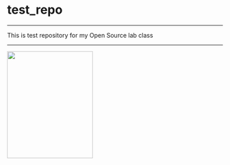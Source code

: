 # test_repo

---
This is test repository for my Open Source lab class 
***


<img src="https://github.com/hong-ch/test_repo/assets/73926656/4bfc367a-16bd-42b7-808a-17f27af9e9e3.png" width="200" height="250"/>
